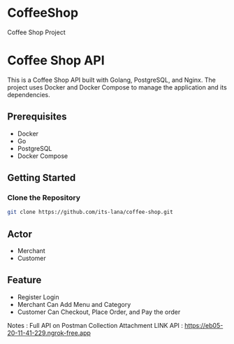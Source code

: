 # CoffeeShop

Coffee Shop Project

# Coffee Shop API

This is a Coffee Shop API built with Golang, PostgreSQL, and Nginx. The project uses Docker and Docker Compose to manage the application and its dependencies.

## Prerequisites

-  Docker
-  Go
-  PostgreSQL
-  Docker Compose

## Getting Started

### Clone the Repository

```sh
git clone https://github.com/its-lana/coffee-shop.git
```

## Actor

-  Merchant
-  Customer

## Feature

-  Register Login
-  Merchant Can Add Menu and Category
-  Customer Can Checkout, Place Order, and Pay the order

Notes : Full API on Postman Collection Attachment
LINK API : https://eb05-20-11-41-229.ngrok-free.app
